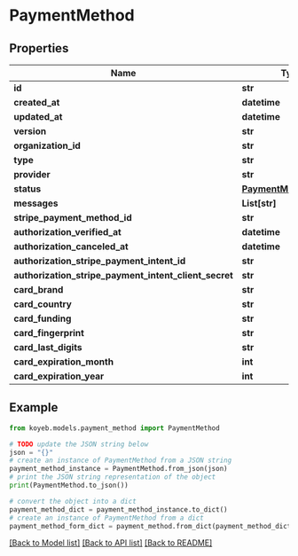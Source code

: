 # PaymentMethod


## Properties

Name | Type | Description | Notes
------------ | ------------- | ------------- | -------------
**id** | **str** |  | [optional] 
**created_at** | **datetime** |  | [optional] 
**updated_at** | **datetime** |  | [optional] 
**version** | **str** |  | [optional] 
**organization_id** | **str** |  | [optional] 
**type** | **str** |  | [optional] 
**provider** | **str** |  | [optional] 
**status** | [**PaymentMethodStatus**](PaymentMethodStatus.md) |  | [optional] 
**messages** | **List[str]** |  | [optional] 
**stripe_payment_method_id** | **str** |  | [optional] 
**authorization_verified_at** | **datetime** |  | [optional] 
**authorization_canceled_at** | **datetime** |  | [optional] 
**authorization_stripe_payment_intent_id** | **str** |  | [optional] 
**authorization_stripe_payment_intent_client_secret** | **str** |  | [optional] 
**card_brand** | **str** |  | [optional] 
**card_country** | **str** |  | [optional] 
**card_funding** | **str** |  | [optional] 
**card_fingerprint** | **str** |  | [optional] 
**card_last_digits** | **str** |  | [optional] 
**card_expiration_month** | **int** |  | [optional] 
**card_expiration_year** | **int** |  | [optional] 

## Example

```python
from koyeb.models.payment_method import PaymentMethod

# TODO update the JSON string below
json = "{}"
# create an instance of PaymentMethod from a JSON string
payment_method_instance = PaymentMethod.from_json(json)
# print the JSON string representation of the object
print(PaymentMethod.to_json())

# convert the object into a dict
payment_method_dict = payment_method_instance.to_dict()
# create an instance of PaymentMethod from a dict
payment_method_form_dict = payment_method.from_dict(payment_method_dict)
```
[[Back to Model list]](../README.md#documentation-for-models) [[Back to API list]](../README.md#documentation-for-api-endpoints) [[Back to README]](../README.md)


